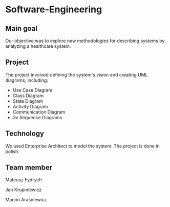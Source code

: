 # Software-Engineering
## Main goal
Our objective was to explore new methodologies for describing systems by analyzing a healthcare system. 

## Project
The project involved defining the system's vision and creating UML diagrams, including:

- Use Case Diagram
- Class Diagram
- State Diagram
- Activity Diagram
- Communication Diagram
- 3x Sequence Diagrams

## Technology
We used Enterprise Architect to model the system. The project is done in polish.

## Team member
Mateusz Fydrych

Jan Krupiniewicz

Marcin Araśniewicz
